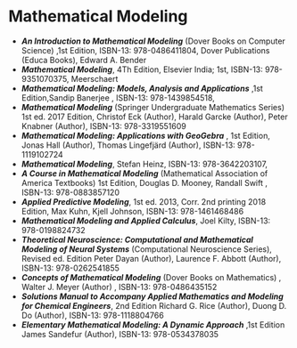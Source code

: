 # Mathematical Modeling

+ ***An Introduction to Mathematical Modeling*** (Dover Books on Computer Science) ,1st Edition, ISBN-13: 978-0486411804, Dover Publications (Educa Books),  Edward A. Bender
+ ***Mathematical Modeling***, 4Th Edition, Elsevier India; 1st, ISBN-13: 978-9351070375, Meerschaert 
+ ***Mathematical Modeling: Models, Analysis and Applications*** ,1st Edition,Sandip Banerjee , ISBN-13: 978-1439854518, 
+ ***Mathematical Modeling*** (Springer Undergraduate Mathematics Series) 1st ed. 2017 Edition, Christof Eck (Author), Harald Garcke (Author), Peter Knabner (Author), ISBN-13: 978-3319551609
+ ***Mathematical Modeling: Applications with GeoGebra*** , 1st Edition, Jonas Hall (Author), Thomas Lingefjärd (Author), ISBN-13: 978-1119102724
+ ***Mathematical Modeling***, Stefan Heinz, ISBN-13: 978-3642203107, 
+ ***A Course in Mathematical Modeling*** (Mathematical Association of America Textbooks) 1st Edition, Douglas D. Mooney,  Randall Swift , ISBN-13: 978-0883857120
+ ***Applied Predictive Modeling***, 1st ed. 2013, Corr. 2nd printing 2018 Edition, Max Kuhn, Kjell Johnson, ISBN-13: 978-1461468486
+ ***Mathematical Modeling and Applied Calculus***, Joel Kilty, ISBN-13: 978-0198824732
+ ***Theoretical Neuroscience: Computational and Mathematical Modeling of Neural Systems*** (Computational Neuroscience Series), Revised ed. Edition Peter Dayan  (Author), Laurence F. Abbott (Author), ISBN-13: 978-0262541855
+ ***Concepts of Mathematical Modeling*** (Dover Books on Mathematics) , Walter J. Meyer  (Author) , ISBN-13: 978-0486435152
+ ***Solutions Manual to Accompany Applied Mathematics and Modeling for Chemical Engineers***, 2nd Edition Richard G. Rice (Author), Duong D. Do (Author),  ISBN-13: 978-1118804766
+ ***Elementary Mathematical Modeling: A Dynamic Approach*** ,1st Edition James Sandefur (Author),  ISBN-13: 978-0534378035

